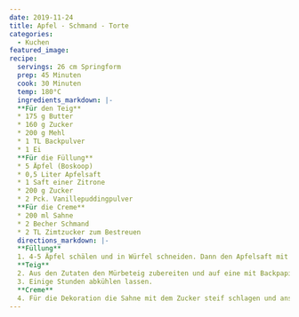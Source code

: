 ```yaml
---
date: 2019-11-24
title: Apfel - Schmand - Torte
categories:
  - Kuchen
featured_image:
recipe:
  servings: 26 cm Springform
  prep: 45 Minuten
  cook: 30 Minuten
  temp: 180°C
  ingredients_markdown: |-
  **Für den Teig**
  * 175 g Butter
  * 160 g Zucker
  * 200 g Mehl
  * 1 TL Backpulver
  * 1 Ei
  **Für die Füllung**
  * 5 Äpfel (Boskoop)
  * 0,5 Liter Apfelsaft
  * 1 Saft einer Zitrone
  * 200 g Zucker
  * 2 Pck. Vanillepuddingpulver
  **Für die Creme**
  * 200 ml Sahne
  * 2 Becher Schmand
  * 2 TL Zimtzucker zum Bestreuen
  directions_markdown: |-
  **Füllung**
  1. 4-5 Äpfel schälen und in Würfel schneiden. Dann den Apfelsaft mit dem Zitronensaft, dem Zucker und dem Puddingpulver zum kochen bringen (großen Topf verwenden!). Während des Aufkochens mehrmals umrühren bis die Mischung etwas fest wird. Dann von der Herdplatte nehmen und die Apfelstückchen unterheben.
  **Teig**
  2. Aus den Zutaten den Mürbeteig zubereiten und auf eine mit Backpapier ausgelegten Springform geben. Teig an den Rändern der Form hochziehen (hier braucht man etwas Geduld). Dann die abgekühlte Apfel-Pudding Masse auf den rohen Mürbeteig füllen und bei 180 - 200 Grad C Ober-/Unterhitze ca. 20 - 30 Min. im vorgeheizten Backofen backen.
  3. Einige Stunden abkühlen lassen.
  **Creme**
  4. Für die Dekoration die Sahne mit dem Zucker steif schlagen und anschließend den Schmand vorsichtig unterheben. Sahne-Schmand Creme auf der erkalteten Torte verstreichen und - je nach Geschmack - die Zimt-Zucker Mischung darüber streuen.
---
```

